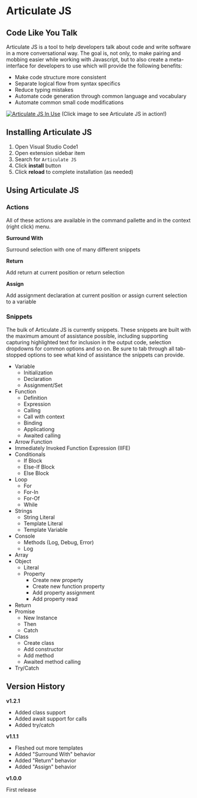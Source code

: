 # Articulate JS #
## Code Like You Talk ##

Articulate JS is a tool to help developers talk about code and write software in a more conversational way. The goal is, not only, to make pairing and mobbing easier while working with Javascript, but to also create a meta-interface for developers to use which will provide the following benefits:

- Make code structure more consistent
- Separate logical flow from syntax specifics
- Reduce typing mistakes
- Automate code generation through common language and vocabulary
- Automate common small code modifications

[![Articulate JS In Use](https://img.youtube.com/vi/ufiQuqXXDXc/0.jpg)](https://youtu.be/ufiQuqXXDXc)
(Click image to see Articulate JS in action!)

## Installing Articulate JS ##

1. Open Visual Studio Code1
2. Open extension sidebar item
3. Search for `Articulate JS`
4. Click **install** button
5. Click **reload** to complete installation (as needed)

## Using Articulate JS ##

### Actions ###

All of these actions are available in the command pallette and in the context (right click) menu.

**Surround With**

Surround selection with one of many different snippets

**Return**

Add return at current position or return selection

**Assign**

Add assignment declaration at current position or assign current selection to a variable

### Snippets ###

The bulk of Articulate JS is currently snippets.  These snippets are built with the maximum amount of assistance possible, including supporting capturing highlighted text for inclusion in the output code, selection dropdowns for common options and so on.  Be sure to tab through all tab-stopped options to see what kind of assistance the snippets can provide.

- Variable
    - Initialization
    - Declaration
    - Assignment/Set
- Function
    - Definition
    - Expression
    - Calling
    - Call with context
    - Binding
    - Applicationg
    - Awaited calling
- Arrow Function
- Immediately Invoked Function Expression (IIFE)
- Conditionals
    - If Block
    - Else-If Block
    - Else Block
- Loop
    - For
    - For-In
    - For-Of
    - While
- Strings
    - String Literal
    - Template Literal
    - Template Variable
- Console
    - Methods (Log, Debug, Error)
    - Log
- Array
- Object
    - Literal
    - Property
        - Create new property
        - Create new function property
        - Add property assignment
        - Add property read
- Return
- Promise
    - New Instance
    - Then
    - Catch
- Class
    - Create class
    - Add constructor
    - Add method
    - Awaited method calling
- Try/Catch


## Version History ##

**v1.2.1**

- Added class support
- Added await support for calls
- Added try/catch

**v1.1.1**

- Fleshed out more templates
- Added "Surround With" behavior
- Added "Return" behavior
- Added "Assign" behavior

**v1.0.0**

First release